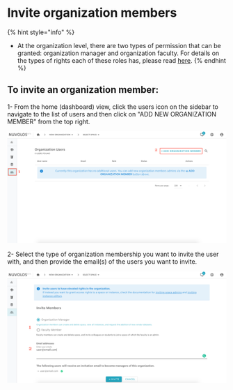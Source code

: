 # Invite organization members

{% hint style="info" %}
* At the organization level, there are two types of permission that can be granted: organization manager and organization faculty. For details on the types of rights each of these roles has, please read [here](../../data-organization/organizations.md).
{% endhint %}

## **To invite an organization member:**

1- From the home \(dashboard\) view, click the users icon on the sidebar to navigate to the list of users and then click on "ADD NEW ORGANIZATION MEMBER" from the top right.

![](../../.gitbook/assets/screen-shot-2020-03-19-at-10.50.09-am.png)

  
2- Select the type of organization membership you want to invite the user with, and then provide the email\(s\) of the users you want to invite.

![](../../.gitbook/assets/screen-shot-2020-03-19-at-10.54.42-am.png)

